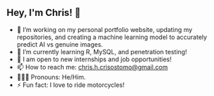 ## Hey, I'm Chris! 👋

- 🔭 I’m working on my personal portfolio website, updating my repositories, and creating a machine learning model to accurately predict AI vs genuine images.
- 🌱 I’m currently learning R, MySQL, and penetration testing!
- 💬 I am open to new internships and job opportunities!
- 📫 How to reach me: chris.h.crisostomo@gmail.com
- 🧑🏽‍💻 Pronouns: He/Him.
- ⚡ Fun fact: I love to ride motorcycles!
